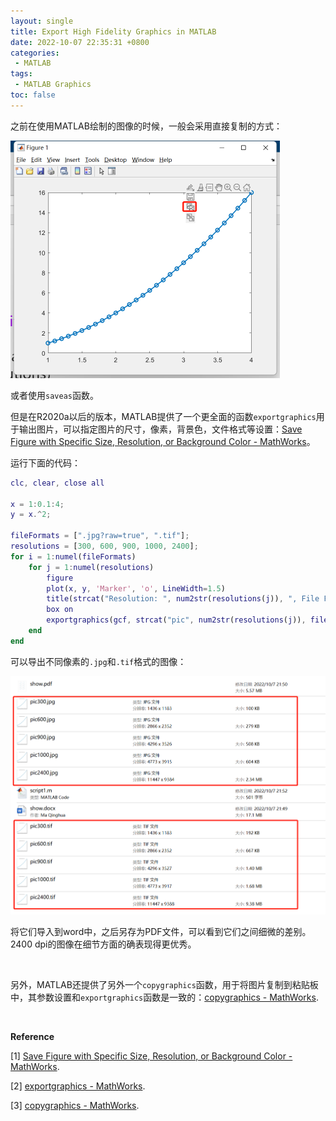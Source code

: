 ```yaml
---
layout: single
title: Export High Fidelity Graphics in MATLAB
date: 2022-10-07 22:35:31 +0800
categories: 
 - MATLAB
tags:
 - MATLAB Graphics
toc: false
---
```


之前在使用MATLAB绘制的图像的时候，一般会采用直接复制的方式：

<img src="https://github.com/HelloWorld-1017/blog-images/blob/main/migration/imgpersonal/image-20221007222601167.png" alt="image-20221007222601167" style="zoom:50%;" />

或者使用`saveas`函数。

但是在R2020a以后的版本，MATLAB提供了一个更全面的函数`exportgraphics`用于输出图片，可以指定图片的尺寸，像素，背景色，文件格式等设置：[Save Figure with Specific Size, Resolution, or Background Color - MathWorks](https://ww2.mathworks.cn/help/matlab/creating_plots/save-figure-at-specific-size-and-resolution.html)。

运行下面的代码：

```matlab
clc, clear, close all

x = 1:0.1:4;
y = x.^2;

fileFormats = [".jpg?raw=true", ".tif"];
resolutions = [300, 600, 900, 1000, 2400];
for i = 1:numel(fileFormats)
    for j = 1:numel(resolutions)
        figure
        plot(x, y, 'Marker', 'o', LineWidth=1.5)
        title(strcat("Resolution: ", num2str(resolutions(j)), ", File Format: ", fileFormats(i)))
        box on
        exportgraphics(gcf, strcat("pic", num2str(resolutions(j)), fileFormats(i)), 'Resolution', resolutions(j))
    end
end
```

可以导出不同像素的`.jpg`和`.tif`格式的图像：

<img src="https://github.com/HelloWorld-1017/blog-images/blob/main/migration/imgpersonal/image-20221007223239242.png?raw=true" alt="image-20221007223239242" style="zoom:50%;" />

将它们导入到word中，之后另存为PDF文件，可以看到它们之间细微的差别。2400 dpi的图像在细节方面的确表现得更优秀。

<br>

另外，MATLAB还提供了另外一个`copygraphics`函数，用于将图片复制到粘贴板中，其参数设置和`exportgraphics`函数是一致的：[copygraphics - MathWorks](https://ww2.mathworks.cn/help/matlab/ref/copygraphics.html).

<br>

**Reference**

[1] [Save Figure with Specific Size, Resolution, or Background Color - MathWorks](https://ww2.mathworks.cn/help/matlab/creating_plots/save-figure-at-specific-size-and-resolution.html).

[2] [exportgraphics - MathWorks](https://ww2.mathworks.cn/help/matlab/ref/exportgraphics.html).

[3] [copygraphics - MathWorks](https://ww2.mathworks.cn/help/matlab/ref/copygraphics.html).

